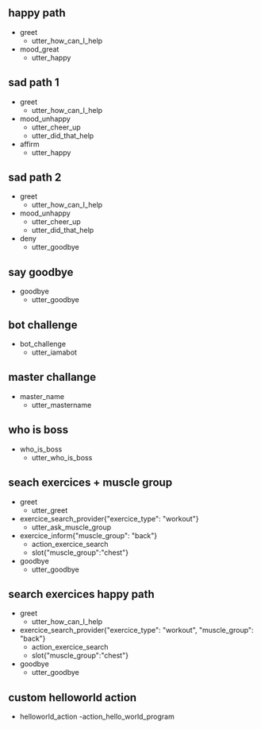 ## happy path
* greet
  - utter_how_can_I_help
* mood_great
  - utter_happy

## sad path 1
* greet
  - utter_how_can_I_help
* mood_unhappy
  - utter_cheer_up
  - utter_did_that_help
* affirm
  - utter_happy

## sad path 2
* greet
  - utter_how_can_I_help
* mood_unhappy
  - utter_cheer_up
  - utter_did_that_help
* deny
  - utter_goodbye

## say goodbye
* goodbye
  - utter_goodbye

## bot challenge
* bot_challenge
  - utter_iamabot

## master challange
* master_name
   - utter_mastername
   
## who is boss
* who_is_boss
   - utter_who_is_boss
   
## seach exercices + muscle group
* greet
   - utter_greet
* exercice_search_provider{"exercice_type": "workout"}
   - utter_ask_muscle_group
* exercice_inform{"muscle_group": "back"}
   - action_exercice_search
   - slot{"muscle_group":"chest"}
* goodbye
   - utter_goodbye
   
 ## search exercices happy path
* greet
   - utter_how_can_I_help
* exercice_search_provider{"exercice_type": "workout", "muscle_group": "back"}
   - action_exercice_search
   - slot{"muscle_group":"chest"}
* goodbye
   - utter_goodbye  

## custom helloworld action
* helloworld_action
   -action_hello_world_program
